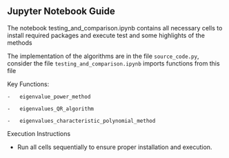 ## Jupyter Notebook Guide

The notebook testing\_and\_comparison.ipynb contains all necessary cells to install required packages and execute test and some highlights of the methods

The implementation of the algorithms are in the file `source_code.py`, consider the file `testing_and_comparison.ipynb` imports functions from this file

Key Functions:

	-	eigenvalue_power_method

	-	eigenvalues_QR_algorithm

	-	eigenvalues_characteristic_polynomial_method

Execution Instructions

-	Run all cells sequentially to ensure proper installation and execution.
